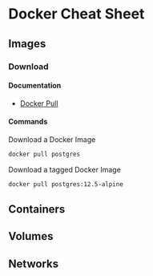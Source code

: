# Docker Cheat Sheet

## Images

### Download

#### Documentation

- [Docker Pull](https://docs.docker.com/engine/reference/commandline/pull/)

#### Commands

Download a Docker Image

```bash 
docker pull postgres
```

 Download a tagged Docker Image

```bash
docker pull postgres:12.5-alpine
```

## Containers

## Volumes

## Networks